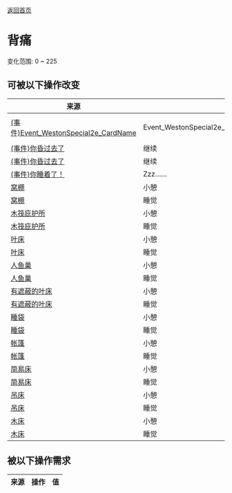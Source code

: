 [返回首页](index.md)  
# 背痛  
变化范围: 0 ~ 225  
## 可被以下操作改变  
来源  |  操作  |  值  
----  |  ----  |  ----  
[(事件)Event_WestonSpecial2e_CardName](Event_WestonSpecial2e.md)  |  Event_WestonSpecial2e_DismantleActions[0].ActionName  |  56 ~ 90  
[(事件)你昏过去了](Event_FaintDizzy.md)  |  继续  |  50  
[(事件)你昏过去了](Event_FaintExhaustion.md)  |  继续  |  25  
[(事件)你睡着了！](Event_FallingAsleep.md)  |  Zzz……  |  6  
[窝棚](Shelter.md)  |  小憩  |  5  
[窝棚](Shelter.md)  |  睡觉  |  5  
[木筏庇护所](RaftShelter.md)  |  小憩  |  5  
[木筏庇护所](RaftShelter.md)  |  睡觉  |  5  
[叶床](LeafBed.md)  |  小憩  |  4.5  
[叶床](LeafBed.md)  |  睡觉  |  4.5  
[人鱼巢](MermaidNest.md)  |  小憩  |  4.5  
[人鱼巢](MermaidNest.md)  |  睡觉  |  4.5  
[有遮蔽的叶床](ShelteredLeafBed.md)  |  小憩  |  4.5  
[有遮蔽的叶床](ShelteredLeafBed.md)  |  睡觉  |  4.5  
[睡袋](BedRoll.md)  |  小憩  |  4  
[睡袋](BedRoll.md)  |  睡觉  |  4  
[帐篷](TentDeployed.md)  |  小憩  |  4  
[帐篷](TentDeployed.md)  |  睡觉  |  4  
[简易床](BedRustic.md)  |  小憩  |  3  
[简易床](BedRustic.md)  |  睡觉  |  3  
[吊床](Hammock.md)  |  小憩  |  3  
[吊床](Hammock.md)  |  睡觉  |  3  
[木床](BedWooden.md)  |  小憩  |  2.5  
[木床](BedWooden.md)  |  睡觉  |  2.5  
## 被以下操作需求  
来源  |  操作  |  值  
----  |  ----  |  ----  
